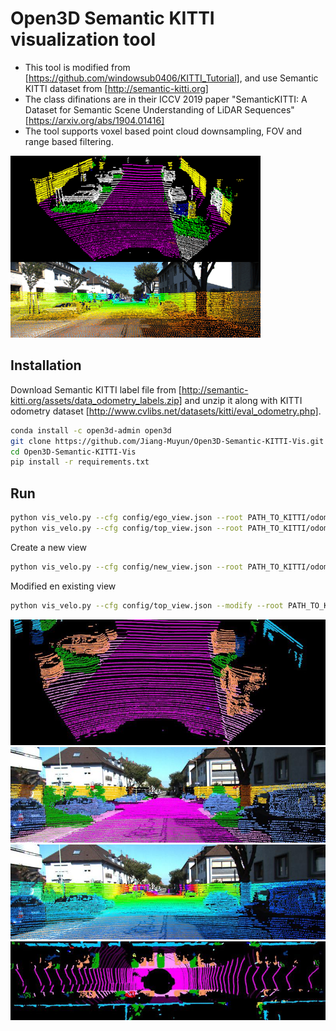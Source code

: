 # Open3D Semantic KITTI visualization tool

- This tool is modified from [https://github.com/windowsub0406/KITTI_Tutorial], and use Semantic KITTI dataset from [http://semantic-kitti.org]
- The class difinations are in their ICCV 2019 paper "SemanticKITTI: A Dataset for Semantic Scene Understanding of LiDAR Sequences" [https://arxiv.org/abs/1904.01416]
- The tool supports voxel based point cloud downsampling, FOV and range based filtering.

<img src="assets/semantic-kitti.gif">

## Installation

Download Semantic KITTI label file from [http://semantic-kitti.org/assets/data_odometry_labels.zip] and unzip it along with KITTI odometry dataset [http://www.cvlibs.net/datasets/kitti/eval_odometry.php].

```bash
conda install -c open3d-admin open3d
git clone https://github.com/Jiang-Muyun/Open3D-Semantic-KITTI-Vis.git
cd Open3D-Semantic-KITTI-Vis
pip install -r requirements.txt
```

## Run

```bash
python vis_velo.py --cfg config/ego_view.json --root PATH_TO_KITTI/odometry/dataset/
python vis_velo.py --cfg config/top_view.json --root PATH_TO_KITTI/odometry/dataset/
```

Create a new view

```bash
python vis_velo.py --cfg config/new_view.json --root PATH_TO_KITTI/odometry/dataset/
```

Modified en existing view

```bash
python vis_velo.py --cfg config/top_view.json --modify --root PATH_TO_KITTI/odometry/dataset/
```


<img src="assets/ego_view.jpg" width="600">
<img src="assets/frame_semantic.jpg" width="600">
<img src="assets/frame_depth.jpg" width="600">
<img src="assets/top_view.jpg" width="600">